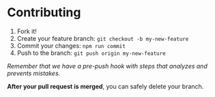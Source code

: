 # Contributing

1. Fork it!
2. Create your feature branch: `git checkout -b my-new-feature`
3. Commit your changes: `npm run commit`
4. Push to the branch: `git push origin my-new-feature`

_Remember that we have a pre-push hook with steps that analyzes and prevents mistakes._

**After your pull request is merged**, you can safely delete your branch.
